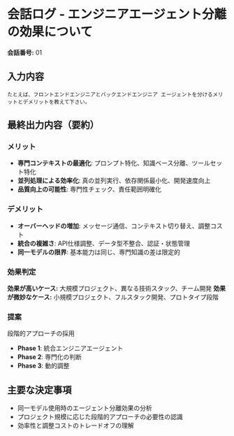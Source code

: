 # 会話ログ - エンジニアエージェント分離の効果について

**会話番号:** 01

## 入力内容
```エンジニアAIエージェントを細かく分けていますが、モデルが同じ場合分けてもあまり効果が無いように思います。
たとえば、フロントエンドエンジニアとバックエンドエンジニア エージェントを分けるメリットとデメリットを教えて下さい。
```

## 最終出力内容（要約）

### メリット
- **専門コンテキストの最適化**: プロンプト特化、知識ベース分離、ツールセット特化
- **並列処理による効率化**: 真の並列実行、依存関係最小化、開発速度向上
- **品質向上の可能性**: 専門性チェック、責任範囲明確化

### デメリット
- **オーバーヘッドの増加**: メッセージ通信、コンテキスト切り替え、調整コスト
- **統合の複雑さ**: API仕様調整、データ型不整合、認証・状態管理
- **同一モデルの限界**: 基本能力は同じ、専門知識の差は限定的

### 効果判定
**効果が高いケース:** 大規模プロジェクト、異なる技術スタック、チーム開発
**効果が微妙なケース:** 小規模プロジェクト、フルスタック開発、プロトタイプ段階

### 提案
段階的アプローチの採用
- **Phase 1**: 統合エンジニアエージェント
- **Phase 2**: 専門化の判断
- **Phase 3**: 動的調整

## 主要な決定事項
- 同一モデル使用時のエージェント分離効果の分析
- プロジェクト規模に応じた段階的アプローチの必要性の認識
- 効率性と調整コストのトレードオフの理解 

